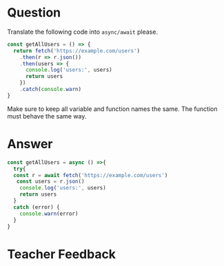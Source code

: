 # Question

Translate the following code into `async/await` please.

```js
const getAllUsers = () => {
  return fetch('https://example.com/users')
    .then(r => r.json())
    .then(users => {
      console.log('users:', users)
      return users
    })
    .catch(console.warn)
}
```

Make sure to keep all variable and function names the same. The function must behave the same way.


# Answer
```js
const getAllUsers = async () =>{
  try{
  const r = await fetch('https://example.com/users')
   const users = r.json()
    console.log('users:', users)
    return users 
  }
  catch (error) {
    console.warn(error)
  }
}
```

# Teacher Feedback
